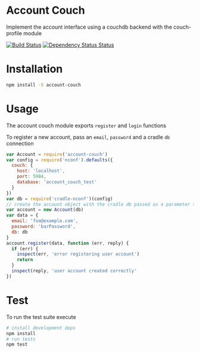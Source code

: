 # Account Couch
Implement the account interface using a couchdb backend with the couch-profile module

[![Build Status](https://travis-ci.org/nisaacson/account-couch.png?branch=master)](https://travis-ci.org/nisaacson/account-couch)
[![Dependency Status Status](https://david-dm.org/nisaacson/account-couch.png)](https://david-dm.org/nisaacson/account-couch)

# Installation

```bash
npm install -S account-couch
```

# Usage
The account couch module exports `register` and `login` functions

To register a new account, pass an `email`, `password` and a cradle `db` connection
```javascript
var Account = require('account-couch')
var config = require('nconf').defaults({
  couch: {
    host: 'localhost',
    port: 5984,
    database: 'account_couch_test'
  }    
})
var db = require('cradle-nconf')(config)
// create the account object with the cradle db passed as a parameter to the constructor
var account = new Account(db)
var data = {
  email: 'foo@example.com',
  password: 'barPassword',
  db: db
}
account.register(data, function (err, reply) {
  if (err) {
    inspect(err, 'error registering user account')
    return
  }
  inspect(reply, 'user account created correctly'
})
```

# Test
To run the test suite execute

```bash
# install development deps
npm install
# run tests
npm test
```

